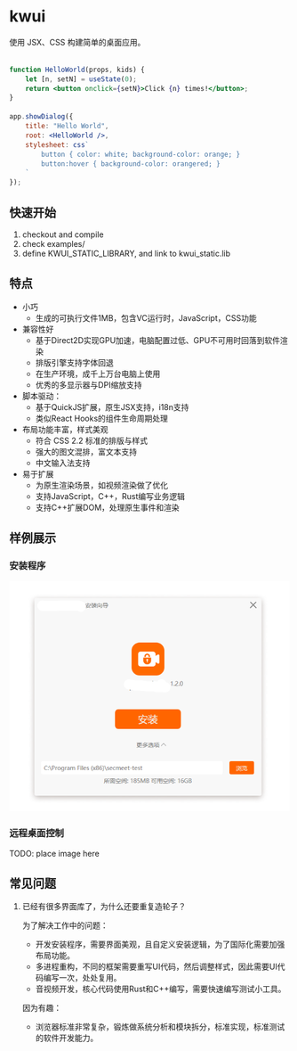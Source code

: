 # kwui

使用 JSX、CSS 构建简单的桌面应用。

```jsx

function HelloWorld(props, kids) {
    let [n, setN] = useState(0);
    return <button onclick={setN}>Click {n} times!</button>;
}

app.showDialog({
    title: "Hello World",
	root: <HelloWorld />,
	stylesheet: css`
        button { color: white; background-color: orange; }
        button:hover { background-color: orangered; }
    `
});
```

## 快速开始

1. checkout and compile
2. check examples/
3. define KWUI_STATIC_LIBRARY, and link to kwui_static.lib

## 特点

- 小巧
    - 生成的可执行文件1MB，包含VC运行时，JavaScript，CSS功能
- 兼容性好
  - 基于Direct2D实现GPU加速，电脑配置过低、GPU不可用时回落到软件渲染
  - 排版引擎支持字体回退
  - 在生产环境，成千上万台电脑上使用
  - 优秀的多显示器与DPI缩放支持
- 脚本驱动：
  - 基于QuickJS扩展，原生JSX支持，i18n支持
  - 类似React Hooks的组件生命周期处理
- 布局功能丰富，样式美观
  - 符合 CSS 2.2 标准的排版与样式
  - 强大的图文混排，富文本支持
  - 中文输入法支持
- 易于扩展
  - 为原生渲染场景，如视频渲染做了优化
  - 支持JavaScript，C++，Rust编写业务逻辑
  - 支持C++扩展DOM，处理原生事件和渲染

## 样例展示

### 安装程序
![image](docs/installer.png)

### 远程桌面控制

TODO: place image here

## 常见问题

1. 已经有很多界面库了，为什么还要重复造轮子？
   
    为了解决工作中的问题：
    - 开发安装程序，需要界面美观，且自定义安装逻辑，为了国际化需要加强布局功能。
    - 多进程重构，不同的框架需要重写UI代码，然后调整样式，因此需要UI代码编写一次，处处复用。
    - 音视频开发，核心代码使用Rust和C++编写，需要快速编写测试小工具。

    因为有趣：
    - 浏览器标准非常复杂，锻炼做系统分析和模块拆分，标准实现，标准测试的软件开发能力。
